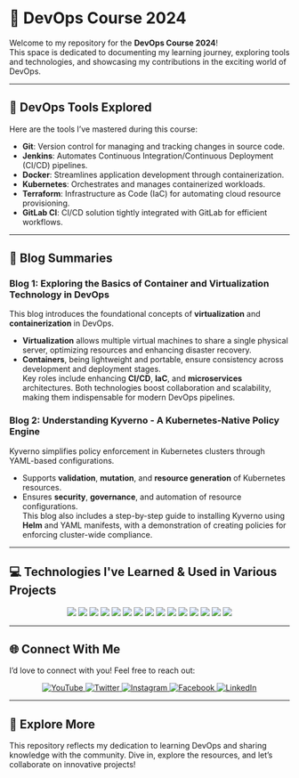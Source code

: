 # 🚀 **DevOps Course 2024**  

Welcome to my repository for the **DevOps Course 2024**!  
This space is dedicated to documenting my learning journey, exploring tools and technologies, and showcasing my contributions in the exciting world of DevOps.  

---

## 📌 **DevOps Tools Explored**  
Here are the tools I’ve mastered during this course:  

- **Git**: Version control for managing and tracking changes in source code.  
- **Jenkins**: Automates Continuous Integration/Continuous Deployment (CI/CD) pipelines.  
- **Docker**: Streamlines application development through containerization.  
- **Kubernetes**: Orchestrates and manages containerized workloads.  
- **Terraform**: Infrastructure as Code (IaC) for automating cloud resource provisioning.  
- **GitLab CI**: CI/CD solution tightly integrated with GitLab for efficient workflows.  

---

## 📝 **Blog Summaries**  

### **Blog 1: Exploring the Basics of Container and Virtualization Technology in DevOps**  
This blog introduces the foundational concepts of **virtualization** and **containerization** in DevOps.  
- **Virtualization** allows multiple virtual machines to share a single physical server, optimizing resources and enhancing disaster recovery.  
- **Containers**, being lightweight and portable, ensure consistency across development and deployment stages.  
Key roles include enhancing **CI/CD**, **IaC**, and **microservices** architectures. Both technologies boost collaboration and scalability, making them indispensable for modern DevOps pipelines.  

### **Blog 2: Understanding Kyverno - A Kubernetes-Native Policy Engine**  
Kyverno simplifies policy enforcement in Kubernetes clusters through YAML-based configurations.  
- Supports **validation**, **mutation**, and **resource generation** of Kubernetes resources.  
- Ensures **security**, **governance**, and automation of resource configurations.  
This blog also includes a step-by-step guide to installing Kyverno using **Helm** and YAML manifests, with a demonstration of creating policies for enforcing cluster-wide compliance.  

---

## 💻 **Technologies I've Learned & Used in Various Projects**

<p align="center">
  <img src="https://img.shields.io/badge/C++-00599C?style=flat-square&logo=cplusplus&logoColor=white" />
  <img src="https://img.shields.io/badge/C%23-239120?style=flat-square&logo=csharp&logoColor=white" />
  <img src="https://img.shields.io/badge/Python-3776AB?style=flat-square&logo=python&logoColor=white" />
  <img src="https://img.shields.io/badge/HTML5-E34F26?style=flat-square&logo=html5&logoColor=white" />
  <img src="https://img.shields.io/badge/CSS3-1572B6?style=flat-square&logo=css3&logoColor=white" />
  <img src="https://img.shields.io/badge/SQL-4479A1?style=flat-square&logo=microsoftsqlserver&logoColor=white" />
  <img src="https://img.shields.io/badge/Git-F05032?style=flat-square&logo=git&logoColor=white" />
  <img src="https://img.shields.io/badge/Jenkins-D24939?style=flat-square&logo=jenkins&logoColor=white" />
  <img src="https://img.shields.io/badge/Docker-2496ED?style=flat-square&logo=docker&logoColor=white" />
  <img src="https://img.shields.io/badge/Kubernetes-326CE5?style=flat-square&logo=kubernetes&logoColor=white" />
  <img src="https://img.shields.io/badge/Terraform-623CE4?style=flat-square&logo=terraform&logoColor=white" />
  <img src="https://img.shields.io/badge/GitLab-FC6D26?style=flat-square&logo=gitlab&logoColor=white" />
  <img src="https://img.shields.io/badge/MySQL-4479A1?style=flat-square&logo=mysql&logoColor=white" />
  <img src="https://img.shields.io/badge/MongoDB-47A248?style=flat-square&logo=mongodb&logoColor=white" />
  <img src="https://img.shields.io/badge/Linux-FCC624?style=flat-square&logo=linux&logoColor=black" />
</p>



---

## 🌐 **Connect With Me**  
I’d love to connect with you! Feel free to reach out:  

<p align="center">
  <a href="https://www.youtube.com/channel/UCogIhNJd_Z-y86g4Fc3N3vA" target="_blank">
    <img src="https://img.shields.io/badge/YouTube-FF0000?style=for-the-badge&logo=youtube&logoColor=white" alt="YouTube">
  </a>
  <a href="https://mobile.twitter.com/suffiism" target="_blank">
    <img src="https://img.shields.io/badge/Twitter-1DA1F2?style=for-the-badge&logo=twitter&logoColor=white" alt="Twitter">
  </a>
  <a href="https://www.instagram.com/photographybysufian" target="_blank">
    <img src="https://img.shields.io/badge/Instagram-E4405F?style=for-the-badge&logo=instagram&logoColor=white" alt="Instagram">
  </a>
  <a href="https://www.facebook.com/suffiism" target="_blank">
    <img src="https://img.shields.io/badge/Facebook-1877F2?style=for-the-badge&logo=facebook&logoColor=white" alt="Facebook">
  </a>
  <a href="https://www.linkedin.com/in/suffiism" target="_blank">
    <img src="https://img.shields.io/badge/LinkedIn-0A66C2?style=for-the-badge&logo=linkedin&logoColor=white" alt="LinkedIn">
  </a>
</p>


---

## 📂 **Explore More**  
This repository reflects my dedication to learning DevOps and sharing knowledge with the community. Dive in, explore the resources, and let’s collaborate on innovative projects!  
